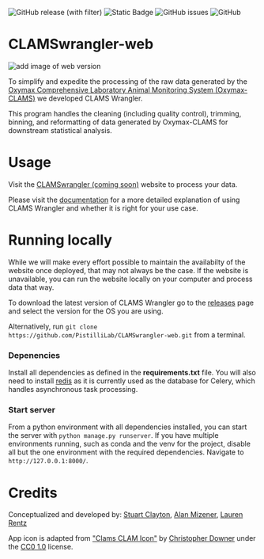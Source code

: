 ![GitHub release (with filter)](https://img.shields.io/github/v/release/90-Seconds-to-Midnight/CLAMSwrangler)
![Static Badge](https://img.shields.io/badge/maintained%3F-yes-Green)
![GitHub issues](https://img.shields.io/github/issues/90-Seconds-to-Midnight/CLAMSwrangler) 
![GitHub](https://img.shields.io/github/license/90-Seconds-to-Midnight/CLAMSwrangler)


# CLAMSwrangler-web
![add image of web version]()

To simplify and expedite the processing of the raw data generated by the [Oxymax Comprehensive Laboratory Animal Monitoring
System (Oxymax-CLAMS)](https://www.colinst.com/products/clams-comprehensive-lab-animal-monitoring-system) we developed CLAMS Wrangler.

This program handles the cleaning (including quality control), trimming, binning, and reformatting of data generated by Oxymax-CLAMS for downstream statistical analysis.

# Usage
Visit the [CLAMSwrangler (coming soon)]() website to process your data.

Please visit the [documentation]([https://github.com/PistilliLab/CLAMSwrangler/wiki](https://pistillilab.github.io/CLAMSwrangler-web/)) for a more detailed explanation of using CLAMS Wrangler and whether it is right for your use case.

# Running locally
While we will make every effort possible to maintain the availabilty of the website once deployed, that may not always be the case. If the website is unavailable, you can run the website locally on your computer and process data that way.

To download the latest version of CLAMS Wrangler go to the [releases](https://github.com/PistilliLab/CLAMSwrangler/releases) page and select the version for the OS you are using.

Alternatively, run ```git clone https://github.com/PistilliLab/CLAMSwrangler-web.git``` from a terminal.

### Depenencies
Install all dependencies as defined in the **requirements.txt** file. You will also need to install [redis](https://github.com/redis/redis) as it is currently used as the database for Celery, which handles asynchronous task processing.

### Start server
From a python environment with all dependencies installed, you can start the server with ```python manage.py runserver```. If you have multiple environments running, such as conda and the venv for the project, disable all but the one environment with the required dependencies. Navigate to ```http://127.0.0.1:8000/```.

# Credits
Conceptualized and developed by: [Stuart Clayton](https://github.com/sclayton33), [Alan Mizener](https://github.com/admizener), [Lauren Rentz]()

App icon is adapted from ["Clams CLAM Icon"](https://www.iconarchive.com/show/cryptocurrency-flat-icons-by-cjdowner/Clams-CLAM-icon.html) by [Christopher Downer](https://github.com/cjdowner) under the [CC0 1.0](https://creativecommons.org/publicdomain/zero/1.0/) license.
